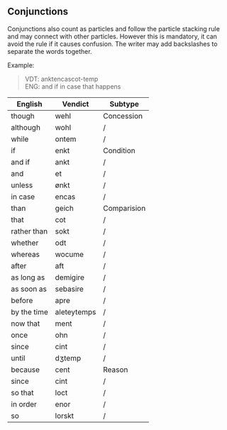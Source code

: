 ## Conjunctions

Conjunctions also count as particles and follow the particle stacking rule and may connect with other particles. However this is mandatory, it can avoid the rule if it causes confusion. The writer may add backslashes to separate the words together.

Example:
> VDT: anktencascot-temp   
> ENG: and if in case that happens  

English | Vendict | Subtype
--- | --- | --- |
though | wehl | Concession
although | wohl | /
while | ontem | /
if | enkt | Condition
and if | ankt | /
and | et | /
unless | ønkt | /
in case | encas | /
than | geich | Comparision
that | cot | /
rather than | sokt | /
whether | odt | /
whereas | wocume | /
after | aft | /
as long as | demigire | /
as soon as | sebasire | /
before | apre | /
by the time | aleteytemps | /
now that | ment | /
once | ohn | /
since | cint | /
until | dʒtemp | /
because | cent | Reason
since | cint | /
so that | loct | /
in order | enor | /
so | lorskt | /